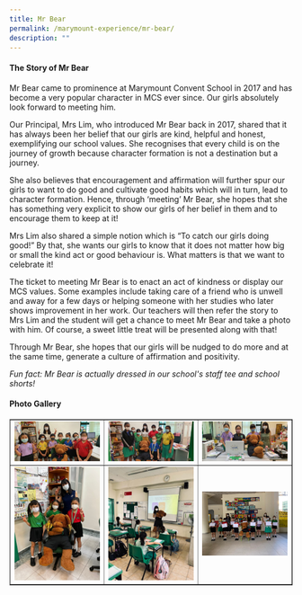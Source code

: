 ```yaml
---
title: Mr Bear
permalink: /marymount-experience/mr-bear/
description: ""
---
```

<h4><strong>The Story of Mr Bear</strong></h4>
<p>Mr Bear came to prominence at Marymount Convent School in 2017 and has become a very popular character in MCS ever since. Our girls absolutely look forward to meeting him.&nbsp;</p>
<p>Our Principal, Mrs Lim, who introduced Mr Bear back in 2017, shared that it has always been her belief that our girls are kind, helpful and honest, exemplifying our school values. She recognises that every child is on the journey of growth because character formation is not a destination but a journey.</p>
<p>She also believes that encouragement and affirmation will further spur our girls to want to do good and cultivate good habits which will in turn, lead to character formation. Hence, through &lsquo;meeting&rsquo; Mr Bear, she hopes that she has something very explicit to show our girls of her belief in them and to encourage them to keep at it!</p>
<p>Mrs Lim also shared a simple notion which is &ldquo;To catch our girls doing good!&rdquo; By that, she wants our girls to know that it does not matter how big or small the kind act or good behaviour is. What matters is that we want to celebrate it!</p>
<p>The ticket to meeting Mr Bear is to enact an act of kindness or display our MCS values. Some examples include taking care of a friend who is unwell and away for a few days or helping someone with her studies who later shows improvement in her work. Our teachers will then refer the story to Mrs Lim and the student will get a chance to meet Mr Bear and take a photo with him. Of course, a sweet little treat will be presented along with that!</p>
<p>Through Mr Bear, she hopes that our girls will be nudged to do more and at the same time, generate a culture of affirmation and positivity.</p>
<p><em>Fun fact: Mr Bear is actually dressed in our school's staff tee and school shorts!&nbsp;</em></p>
<h4><strong>Photo Gallery</strong></h4>
<table style="border-collapse: collapse; width: 100%;" border="1">
<tbody>
<tr>
<td style="width: 33.3333%;"><img src="/images/bear1.jpg"></td>
<td style="width: 33.3333%;"><img src="/images/bear2.jpg"></td>
<td style="width: 33.3333%;"><img src="/images/bear3.jpg"></td>
</tr>
<tr>
<td style="width: 33.3333%;"><img src="/images/bear4.jpg"></td>
<td style="width: 33.3333%;"><img src="/images/bear5.jpg"></td>
<td style="width: 33.3333%;"><img src="/images/bear6.jpg"></td>
</tr>
</tbody>
</table>